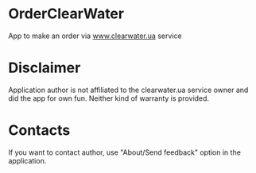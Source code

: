 # OrderClearWater
App to make an order via www.clearwater.ua service

# Disclaimer
Application author is not affiliated to the clearwater.ua service owner and did the app for own fun. Neither kind of warranty is provided.

# Contacts
If you want to contact author, use "About/Send feedback" option in the application. 
